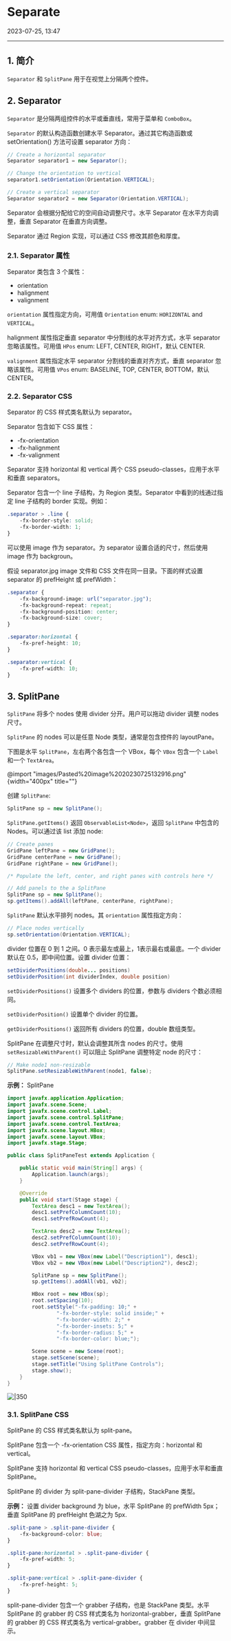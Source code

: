 # Separate

2023-07-25, 13:47
****
## 1. 简介

`Separator` 和 `SplitPane` 用于在视觉上分隔两个控件。

## 2. Separator

`Separator` 是分隔两组控件的水平或垂直线，常用于菜单和 `ComboBox`。

`Separator` 的默认构造函数创建水平 Separator。通过其它构造函数或 setOrientation() 方法可设置 separator 方向：

```java
// Create a horizontal separator
Separator separator1 = new Separator();

// Change the orientation to vertical
separator1.setOrientation(Orientation.VERTICAL);

// Create a vertical separator
Separator separator2 = new Separator(Orientation.VERTICAL);
```

Separator 会根据分配给它的空间自动调整尺寸。水平 Separator 在水平方向调整，垂直 Separator 在垂直方向调整。

Separator 通过 Region 实现，可以通过 CSS 修改其颜色和厚度。

### 2.1. Separator 属性

Separator 类包含 3 个属性：

- orientation
- halignment
- valignment

`orientation` 属性指定方向，可用值 `Orientation` enum: `HORIZONTAL` and `VERTICAL`。

halignment 属性指定垂直 separator 中分割线的水平对齐方式，水平 separator 忽略该属性。可用值 `HPos` enum: LEFT, CENTER, RIGHT，默认 CENTER.

`valignment` 属性指定水平 separator 分割线的垂直对齐方式，垂直 separator 忽略该属性。可用值 `VPos` enum: BASELINE, TOP, CENTER, BOTTOM，默认 CENTER。

### 2.2. Separator CSS

Separator 的 CSS 样式类名默认为 separator。

Separator 包含如下 CSS 属性：

- -fx-orientation
- -fx-halignment
- -fx-valignment

Separator 支持 horizontal 和 vertical 两个 CSS pseudo-classes，应用于水平和垂直 separators。

Separator 包含一个 line 子结构，为 Region 类型。Separator 中看到的线通过指定 line 子结构的 border 实现。例如：

```css
.separator > .line {
    -fx-border-style: solid;
    -fx-border-width: 1;
}
```

可以使用 image 作为 separator。为 separator 设置合适的尺寸，然后使用 image 作为 backgroun。

假设 separator.jpg image 文件和 CSS 文件在同一目录。下面的样式设置 separator 的 prefHeight 或 prefWidth：

```css
.separator {
    -fx-background-image: url("separator.jpg");
    -fx-background-repeat: repeat;
    -fx-background-position: center;
    -fx-background-size: cover;
}

.separator:horizontal {
    -fx-pref-height: 10;
}

.separator:vertical {
    -fx-pref-width: 10;
}
```

## 3. SplitPane

`SplitPane` 将多个 nodes 使用 divider 分开。用户可以拖动 divider 调整 nodes 尺寸。

`SplitPane` 的 nodes 可以是任意 Node 类型，通常是包含控件的 layoutPane。

下图是水平 `SplitPane`，左右两个各包含一个 VBox，每个 `VBox` 包含一个 `Label` 和一个 `TextArea`。

@import "images/Pasted%20image%2020230725132916.png" {width="400px" title=""}

创建 `SplitPane`:

```java
SplitPane sp = new SplitPane();
```

`SplitPane.getItems()` 返回 `ObservableList<Node>`，返回 `SplitPane` 中包含的 Nodes。可以通过该 list 添加 node:

```java
// Create panes
GridPane leftPane = new GridPane();
GridPane centerPane = new GridPane();
GridPane rightPane = new GridPane();

/* Populate the left, center, and right panes with controls here */

// Add panels to the a SplitPane
SplitPane sp = new SplitPane();
sp.getItems().addAll(leftPane, centerPane, rightPane);
```

`SplitPane` 默认水平排列 nodes。其 `orientation` 属性指定方向：

```java
// Place nodes vertically
sp.setOrientation(Orientation.VERTICAL);
```

divider 位置在 0 到 1 之间。0 表示最左或最上，1表示最右或最底。一个 divider 默认在 0.5，即中间位置。设置 divider 位置：

```java
setDividerPositions(double... positions)
setDividerPosition(int dividerIndex, double position)
```

`setDividerPositions()` 设置多个 dividers 的位置，参数与 dividers 个数必须相同。

`setDividerPosition()` 设置单个 divider 的位置。

`getDividerPositions()` 返回所有 dividers 的位置，double 数组类型。

SplitPane 在调整尺寸时，默认会调整其所含 nodes 的尺寸。使用 `setResizableWithParent()` 可以阻止 SplitPane 调整特定 node 的尺寸：

```java
// Make node1 non-resizable
SplitPane.setResizableWithParent(node1, false);
```

**示例：** SplitPane

```java
import javafx.application.Application;
import javafx.scene.Scene;
import javafx.scene.control.Label;
import javafx.scene.control.SplitPane;
import javafx.scene.control.TextArea;
import javafx.scene.layout.HBox;
import javafx.scene.layout.VBox;
import javafx.stage.Stage;

public class SplitPaneTest extends Application {

    public static void main(String[] args) {
        Application.launch(args);
    }

    @Override
    public void start(Stage stage) {
        TextArea desc1 = new TextArea();
        desc1.setPrefColumnCount(10);
        desc1.setPrefRowCount(4);

        TextArea desc2 = new TextArea();
        desc2.setPrefColumnCount(10);
        desc2.setPrefRowCount(4);

        VBox vb1 = new VBox(new Label("Description1"), desc1);
        VBox vb2 = new VBox(new Label("Description2"), desc2);

        SplitPane sp = new SplitPane();
        sp.getItems().addAll(vb1, vb2);

        HBox root = new HBox(sp);
        root.setSpacing(10);
        root.setStyle("-fx-padding: 10;" +
                "-fx-border-style: solid inside;" +
                "-fx-border-width: 2;" +
                "-fx-border-insets: 5;" +
                "-fx-border-radius: 5;" +
                "-fx-border-color: blue;");

        Scene scene = new Scene(root);
        stage.setScene(scene);
        stage.setTitle("Using SplitPane Controls");
        stage.show();
    }
}
```

![|350](Pasted%20image%2020230725134220.png)

### 3.1. SplitPane CSS

SplitPane 的 CSS 样式类名默认为 split-pane。

SplitPane 包含一个 -fx-orientation CSS 属性，指定方向：horizontal 和 vertical。

SplitPane 支持 horizontal 和 vertical CSS pseudo-classes，应用于水平和垂直 SplitPane。

SplitPane 的 divider 为 split-pane-divider 子结构，StackPane 类型。

**示例：** 设置 divider background 为 blue，水平 SplitPane 的 prefWidth 5px；垂直 SplitPane 的 prefHeight 色湖之为 5px.

```css
.split-pane > .split-pane-divider {
    -fx-background-color: blue;
}

.split-pane:horizontal > .split-pane-divider {
    -fx-pref-width: 5;
}

.split-pane:vertical > .split-pane-divider {
    -fx-pref-height: 5;
}
```

split-pane-divider 包含一个 grabber 子结构，也是 StackPane 类型。水平 SplitPane 的 grabber 的 CSS 样式类名为 horizontal-grabber，垂直 SplitPane 的 grabber 的 CSS 样式类名为 vertical-grabber。grabber 在 divider 中间显示。
